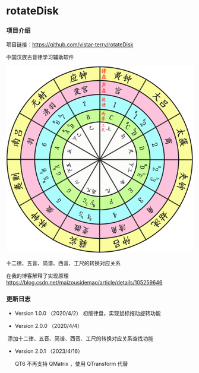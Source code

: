 # rotateDisk

### 项目介绍

项目链接：https://github.com/vistar-terry/rotateDisk

中国汉族古音律学习辅助软件

![img](./resource/icon.png)

十二律、五音、简谱、西音、工尺的转换对应关系

在我的博客解释了实现原理
https://blog.csdn.net/maizousidemao/article/details/105259646



### 更新日志

- Version 1.0.0 （2020/4/2）
    初版律盘，实现鼠标拖动旋转功能

- Version 2.0.0 （2020/4/4）

​		添加十二律、五音、简谱、西音、工尺的转换对应关系查找功能

- Version 2.0.1 （2023/4/16）

    QT6 不再支持 QMatrix ，使用 QTransform 代替 
